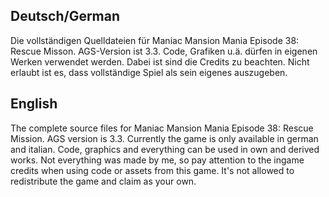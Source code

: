 <h2>Deutsch/German</h2>
Die vollständigen Quelldateien für Maniac Mansion Mania Episode 38: Rescue Misson. AGS-Version ist 3.3.
Code, Grafiken u.ä. dürfen in eigenen Werken verwendet werden. Dabei ist sind die Credits zu beachten. Nicht erlaubt ist es, dass vollständige Spiel als sein eigenes auszugeben.

<h2>English</h2>
The complete source files for Maniac Mansion Mania Episode 38: Rescue Mission. AGS version is 3.3.
Currently the game is only available in german and italian.
Code, graphics and everything can be used in own and derived works. Not everything was made by me, so pay attention to the ingame credits when using code or assets from this game. It's not allowed to redistribute the game and claim as your own.
